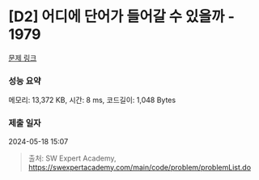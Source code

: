 # [D2] 어디에 단어가 들어갈 수 있을까 - 1979 

[문제 링크](https://swexpertacademy.com/main/code/problem/problemDetail.do?contestProbId=AV5PuPq6AaQDFAUq) 

### 성능 요약

메모리: 13,372 KB, 시간: 8 ms, 코드길이: 1,048 Bytes

### 제출 일자

2024-05-18 15:07



> 출처: SW Expert Academy, https://swexpertacademy.com/main/code/problem/problemList.do
